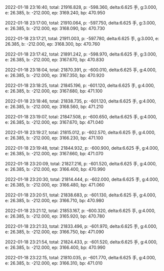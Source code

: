 2022-01-18 23:16:40, total: 21916.828, p: -598.360, delta:6.625 手, g:3.000, e: 26.385, b: -212.000, ep: 3169.240, bp: 470.950

2022-01-18 23:17:00, total: 21910.064, p: -597.750, delta:6.625 手, g:3.000, e: 26.385, b: -212.000, ep: 3168.090, bp: 470.730

2022-01-18 23:17:21, total: 21911.003, p: -597.780, delta:6.625 手, g:3.000, e: 26.385, b: -212.000, ep: 3168.300, bp: 470.760

2022-01-18 23:17:42, total: 21891.242, p: -598.970, delta:6.625 手, g:3.000, e: 26.385, b: -212.000, ep: 3167.670, bp: 470.830

2022-01-18 23:18:04, total: 21870.391, p: -600.010, delta:6.625 手, g:4.000, e: 26.385, b: -212.000, ep: 3167.350, bp: 470.920

2022-01-18 23:18:25, total: 21845.196, p: -601.120, delta:6.625 手, g:4.000, e: 26.385, b: -212.000, ep: 3167.680, bp: 471.100

2022-01-18 23:18:46, total: 21838.735, p: -601.120, delta:6.625 手, g:4.000, e: 26.385, b: -212.000, ep: 3168.560, bp: 471.210

2022-01-18 23:19:07, total: 21847.508, p: -600.650, delta:6.625 手, g:4.000, e: 26.385, b: -212.000, ep: 3167.670, bp: 471.040

2022-01-18 23:19:27, total: 21815.012, p: -602.570, delta:6.625 手, g:4.000, e: 26.385, b: -212.000, ep: 3166.230, bp: 471.100

2022-01-18 23:19:48, total: 21844.932, p: -600.900, delta:6.625 手, g:4.000, e: 26.385, b: -212.000, ep: 3167.660, bp: 471.070

2022-01-18 23:20:09, total: 21827.216, p: -601.520, delta:6.625 手, g:4.000, e: 26.385, b: -212.000, ep: 3166.400, bp: 470.990

2022-01-18 23:20:30, total: 21814.444, p: -602.000, delta:6.625 手, g:4.000, e: 26.385, b: -212.000, ep: 3166.480, bp: 471.060

2022-01-18 23:20:51, total: 21838.683, p: -601.130, delta:6.625 手, g:4.000, e: 26.385, b: -212.000, ep: 3166.710, bp: 470.980

2022-01-18 23:21:12, total: 21853.167, p: -600.320, delta:6.625 手, g:4.000, e: 26.385, b: -212.000, ep: 3165.920, bp: 470.780

2022-01-18 23:21:33, total: 21833.496, p: -601.970, delta:6.625 手, g:4.000, e: 26.385, b: -212.000, ep: 3166.750, bp: 471.090

2022-01-18 23:21:54, total: 21824.433, p: -601.520, delta:6.625 手, g:4.000, e: 26.385, b: -212.000, ep: 3166.400, bp: 470.990

2022-01-18 23:22:15, total: 21810.035, p: -601.770, delta:6.625 手, g:4.000, e: 26.385, b: -212.000, ep: 3166.310, bp: 471.010